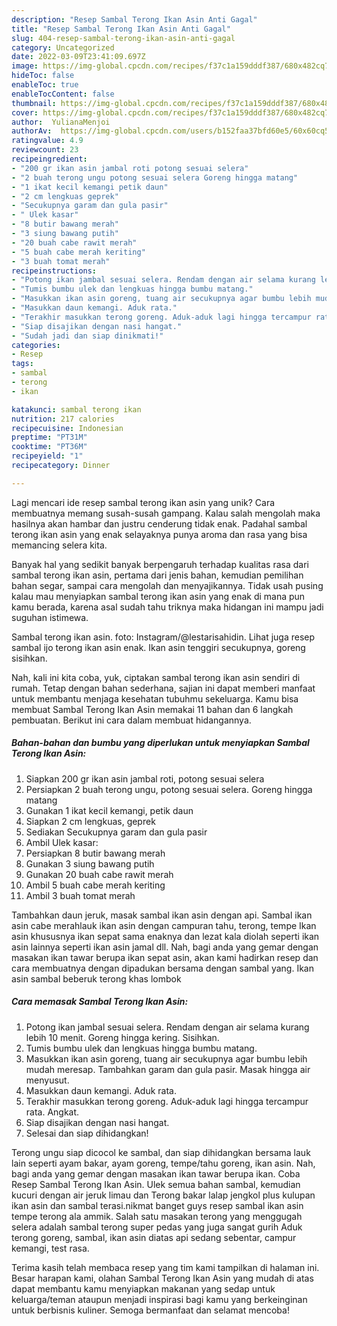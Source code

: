 ```yaml
---
description: "Resep Sambal Terong Ikan Asin Anti Gagal"
title: "Resep Sambal Terong Ikan Asin Anti Gagal"
slug: 404-resep-sambal-terong-ikan-asin-anti-gagal
category: Uncategorized
date: 2022-03-09T23:41:09.697Z
image: https://img-global.cpcdn.com/recipes/f37c1a159dddf387/680x482cq70/sambal-terong-ikan-asin-foto-resep-utama.jpg
hideToc: false
enableToc: true
enableTocContent: false
thumbnail: https://img-global.cpcdn.com/recipes/f37c1a159dddf387/680x482cq70/sambal-terong-ikan-asin-foto-resep-utama.jpg
cover: https://img-global.cpcdn.com/recipes/f37c1a159dddf387/680x482cq70/sambal-terong-ikan-asin-foto-resep-utama.jpg
author:  YulianaMenjoi
authorAv:  https://img-global.cpcdn.com/users/b152faa37bfd60e5/60x60cq50/avatar.jpg
ratingvalue: 4.9
reviewcount: 23
recipeingredient:
- "200 gr ikan asin jambal roti potong sesuai selera"
- "2 buah terong ungu potong sesuai selera Goreng hingga matang"
- "1 ikat kecil kemangi petik daun"
- "2 cm lengkuas geprek"
- "Secukupnya garam dan gula pasir"
- " Ulek kasar"
- "8 butir bawang merah"
- "3 siung bawang putih"
- "20 buah cabe rawit merah"
- "5 buah cabe merah keriting"
- "3 buah tomat merah"
recipeinstructions:
- "Potong ikan jambal sesuai selera. Rendam dengan air selama kurang lebih 10 menit. Goreng hingga kering. Sisihkan."
- "Tumis bumbu ulek dan lengkuas hingga bumbu matang."
- "Masukkan ikan asin goreng, tuang air secukupnya agar bumbu lebih mudah meresap. Tambahkan garam dan gula pasir. Masak hingga air menyusut."
- "Masukkan daun kemangi. Aduk rata."
- "Terakhir masukkan terong goreng. Aduk-aduk lagi hingga tercampur rata. Angkat."
- "Siap disajikan dengan nasi hangat."
- "Sudah jadi dan siap dinikmati!"
categories:
- Resep
tags:
- sambal
- terong
- ikan

katakunci: sambal terong ikan 
nutrition: 217 calories
recipecuisine: Indonesian
preptime: "PT31M"
cooktime: "PT36M"
recipeyield: "1"
recipecategory: Dinner

---
```



Lagi mencari ide resep sambal terong ikan asin yang unik? Cara membuatnya memang susah-susah gampang. Kalau salah mengolah maka hasilnya akan hambar dan justru cenderung tidak enak. Padahal sambal terong ikan asin yang enak selayaknya punya aroma dan rasa yang bisa memancing selera kita.


Banyak hal yang sedikit banyak berpengaruh terhadap kualitas rasa dari sambal terong ikan asin, pertama dari jenis bahan, kemudian pemilihan bahan segar, sampai cara mengolah dan menyajikannya. Tidak usah pusing kalau mau menyiapkan sambal terong ikan asin yang enak di mana pun kamu berada, karena asal sudah tahu triknya maka hidangan ini mampu jadi suguhan istimewa.

Sambal terong ikan asin. foto: Instagram/@lestarisahidin. Lihat juga resep sambal ijo terong ikan asin enak. Ikan asin tenggiri secukupnya, goreng sisihkan.


Nah, kali ini kita coba, yuk, ciptakan sambal terong ikan asin sendiri di rumah. Tetap dengan bahan sederhana, sajian ini dapat memberi manfaat untuk membantu menjaga kesehatan tubuhmu sekeluarga. Kamu bisa membuat Sambal Terong Ikan Asin memakai 11 bahan dan 6 langkah pembuatan. Berikut ini cara dalam membuat hidangannya.

<!--inarticleads1-->

##### Bahan-bahan dan bumbu yang diperlukan untuk menyiapkan Sambal Terong Ikan Asin:

1. Siapkan 200 gr ikan asin jambal roti, potong sesuai selera
1. Persiapkan 2 buah terong ungu, potong sesuai selera. Goreng hingga matang
1. Gunakan 1 ikat kecil kemangi, petik daun
1. Siapkan 2 cm lengkuas, geprek
1. Sediakan Secukupnya garam dan gula pasir
1. Ambil  Ulek kasar:
1. Persiapkan 8 butir bawang merah
1. Gunakan 3 siung bawang putih
1. Gunakan 20 buah cabe rawit merah
1. Ambil 5 buah cabe merah keriting
1. Ambil 3 buah tomat merah


Tambahkan daun jeruk, masak sambal ikan asin dengan api. Sambal ikan asin cabe merahlauk ikan asin dengan campuran tahu, terong, tempe Ikan asin khususnya ikan sepat sama enaknya dan lezat kala diolah seperti ikan asin lainnya seperti ikan asin jamal dll. Nah, bagi anda yang gemar dengan masakan ikan tawar berupa ikan sepat asin, akan kami hadirkan resep dan cara membuatnya dengan dipadukan bersama dengan sambal yang. Ikan asin sambal beberuk terong khas lombok 

<!--inarticleads2-->

##### Cara memasak Sambal Terong Ikan Asin:

1. Potong ikan jambal sesuai selera. Rendam dengan air selama kurang lebih 10 menit. Goreng hingga kering. Sisihkan.
1. Tumis bumbu ulek dan lengkuas hingga bumbu matang.
1. Masukkan ikan asin goreng, tuang air secukupnya agar bumbu lebih mudah meresap. Tambahkan garam dan gula pasir. Masak hingga air menyusut.
1. Masukkan daun kemangi. Aduk rata.
1. Terakhir masukkan terong goreng. Aduk-aduk lagi hingga tercampur rata. Angkat.
1. Siap disajikan dengan nasi hangat.
1. Selesai dan siap dihidangkan!

Terong ungu siap dicocol ke sambal, dan siap dihidangkan bersama lauk lain seperti ayam bakar, ayam goreng, tempe/tahu goreng, ikan asin. Nah, bagi anda yang gemar dengan masakan ikan tawar berupa ikan. Coba Resep Sambal Terong Ikan Asin. Ulek semua bahan sambal, kemudian kucuri dengan air jeruk limau dan Terong bakar lalap jengkol plus kulupan ikan asin dan sambal terasi.nikmat banget guys resep sambal ikan asin tempe terong ala ammik. Salah satu masakan terong yang menggugah selera adalah sambal terong super pedas yang juga sangat gurih Aduk terong goreng, sambal, ikan asin diatas api sedang sebentar, campur kemangi, test rasa. 

Terima kasih telah membaca resep yang tim kami tampilkan di halaman ini. Besar harapan kami, olahan Sambal Terong Ikan Asin yang mudah di atas dapat membantu kamu menyiapkan makanan yang sedap untuk keluarga/teman ataupun menjadi inspirasi bagi kamu yang berkeinginan untuk berbisnis kuliner. Semoga bermanfaat dan selamat mencoba!
